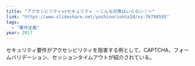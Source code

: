 ```yaml
---
title: "アクセシビリティvsセキュリティ ～こんな対策はいらない！～"
link: "https://www.slideshare.net/yoshinoriohta18/vs-76798595"
tags:
  - "要件定義"
year: 2017
---
```


セキュリティ要件がアクセシビリティを阻害する例として、CAPTCHA、フォームバリデーション、セッションタイムアウトが紹介されている。
